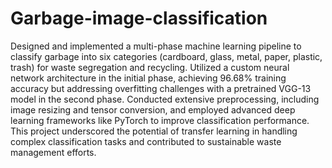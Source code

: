 # Garbage-image-classification
Designed and implemented a multi-phase machine learning pipeline to classify garbage into six categories (cardboard, glass, metal, paper, plastic, trash) for waste segregation and recycling. Utilized a custom neural network architecture in the initial phase, achieving 96.68% training accuracy but addressing overfitting challenges with a pretrained VGG-13 model in the second phase. Conducted extensive preprocessing, including image resizing and tensor conversion, and employed advanced deep learning frameworks like PyTorch to improve classification performance. This project underscored the potential of transfer learning in handling complex classification tasks and contributed to sustainable waste management efforts.
